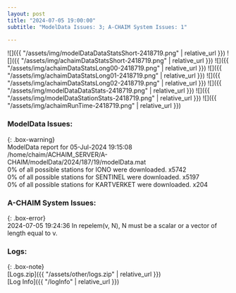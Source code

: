 ```yaml
---
layout: post
title: "2024-07-05 19:00:00"
subtitle: "ModelData Issues: 3; A-CHAIM System Issues: 1"

---
```


![]({{ "/assets/img/modelDataDataStatsShort-2418719.png" | relative_url }})
![]({{ "/assets/img/achaimDataStatsShort-2418719.png" | relative_url }})
![]({{ "/assets/img/achaimDataStatsLong00-2418719.png" | relative_url }})
![]({{ "/assets/img/achaimDataStatsLong01-2418719.png" | relative_url }})
![]({{ "/assets/img/achaimDataStatsLong02-2418719.png" | relative_url }})
![]({{ "/assets/img/modelDataDataStats-2418719.png" | relative_url }})
![]({{ "/assets/img/modelDataStationStats-2418719.png" | relative_url }})
![]({{ "/assets/img/achaimRunTime-2418719.png" | relative_url }})


### ModelData Issues:  
  
{: .box-warning}  
 ModelData report for 05-Jul-2024 19:15:08   
 /home/chaim/ACHAIM_SERVER/A-CHAIM/modelData/2024/187/19/modelData.mat   
 0% of all possible stations for IONO were downloaded. x5742   
 0% of all possible stations for SENTINEL were downloaded. x5197   
 0% of all possible stations for KARTVERKET were downloaded. x204   
  
### A-CHAIM System Issues:  
  
{: .box-error}  
2024-07-05 19:24:36 In repelem(v, N), N must be a scalar or a vector of length equal to v.  

### Logs:  
  
{: .box-note}  
[Logs.zip]({{ "/assets/other/logs.zip" | relative_url }})  
[Log Info]({{ "/logInfo" | relative_url }})  
